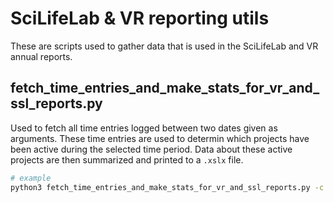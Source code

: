 # SciLifeLab & VR reporting utils

These are scripts used to gather data that is used in the SciLifeLab and VR annual reports.


## fetch_time_entries_and_make_stats_for_vr_and_ssl_reports.py

Used to fetch all time entries logged between two dates given as arguments. These time entries are used to determin which projects have been active during the selected time period. Data about these active projects are then summarized and printed to a `.xslx` file.

```bash
# example
python3 fetch_time_entries_and_make_stats_for_vr_and_ssl_reports.py -c config.yaml -s 2023-01-01 -e 2023-12-31 -o test.xlsx
```


